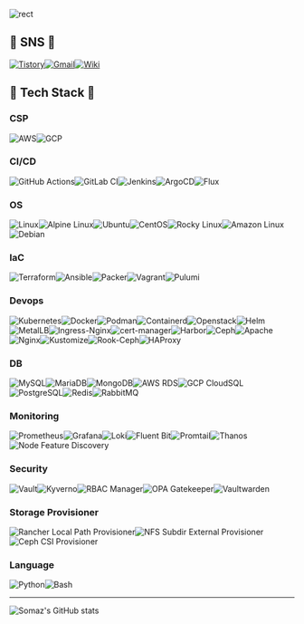 ![rect](https://capsule-render.vercel.app/api?type=rect&color=gradient&text=%20%20Somaz%20%20&fontAlign=30&fontSize=30&textBg=true&desc=Devops%20%20Engineer%20&descAlign=60&descAlignY=50)

##  🐩 SNS 🦮 
[![Tistory](https://img.shields.io/badge/Tistory-%23FF0000?style=for-the-badge&logo=tistory&logoColor=white)](https://somaz.tistory.com)[![Gmail](https://img.shields.io/badge/Gmail-%230D58A6?style=for-the-badge&logo=gmail&logoColor=white)](mailto:genius5711@gmail.com)[![Wiki](https://img.shields.io/badge/Wiki-%23181717?style=for-the-badge&logo=github&logoColor=white)](https://github.com/somaz94/DevOps-Engineer/wiki)

## 🐨 Tech Stack 🐼

### CSP
![AWS](https://img.shields.io/badge/-AWS-232F3E?style=flat-square&logo=amazon-aws&logoColor=white)![GCP](https://img.shields.io/badge/-GCP-4285F4?style=flat-square&logo=google-cloud&logoColor=white) 

### CI/CD
![GitHub Actions](https://img.shields.io/badge/-GitHub_Actions-2088FF?style=flat-square&logo=github-actions&logoColor=white)![GitLab CI](https://img.shields.io/badge/-GitLab_CI-FCA121?style=flat-square&logo=gitlab&logoColor=white)![Jenkins](https://img.shields.io/badge/-Jenkins-D24939?style=flat-square&logo=jenkins&logoColor=white)![ArgoCD](https://img.shields.io/badge/-ArgoCD-0D658D?style=flat-square&logo=argocd&logoColor=white)![Flux](https://img.shields.io/badge/-Flux-10B57E?style=flat-square&logo=flux&logoColor=white)

### OS
![Linux](https://img.shields.io/badge/-Linux-FCC624?style=flat-square&logo=linux&logoColor=white)![Alpine Linux](https://img.shields.io/badge/-Alpine_Linux-0D597F?style=flat-square&logo=alpine-linux&logoColor=white)![Ubuntu](https://img.shields.io/badge/-Ubuntu-E95420?style=flat-square&logo=ubuntu&logoColor=white)![CentOS](https://img.shields.io/badge/-CentOS-262577?style=flat-square&logo=centos&logoColor=white)![Rocky Linux](https://img.shields.io/badge/-RockyLinux-6096BA?style=flat-square&logo=rockylinux&logoColor=white)![Amazon Linux](https://img.shields.io/badge/-Amazon_Linux-232F3E?style=flat-square&logo=amazon-aws&logoColor=white)![Debian](https://img.shields.io/badge/-Debian-A81D33?style=flat-square&logo=debian&logoColor=white)

### IaC
![Terraform](https://img.shields.io/badge/-Terraform-623CE4?style=flat-square&logo=terraform&logoColor=white)![Ansible](https://img.shields.io/badge/-Ansible-EE0000?style=flat-square&logo=ansible&logoColor=white)![Packer](https://img.shields.io/badge/-Packer-1A4263?style=flat-square&logo=packer&logoColor=white)![Vagrant](https://img.shields.io/badge/-Vagrant-1563FF?style=flat-square&logo=vagrant&logoColor=white)![Pulumi](https://img.shields.io/badge/-Pulumi-5448E5?style=flat-square&logo=pulumi&logoColor=white)

### Devops
![Kubernetes](https://img.shields.io/badge/-Kubernetes-326CE5?style=flat-square&logo=kubernetes&logoColor=white)![Docker](https://img.shields.io/badge/-Docker-2496ED?style=flat-square&logo=docker&logoColor=white)![Podman](https://img.shields.io/badge/-Podman-892CA0?style=flat-square&logo=podman&logoColor=white)![Containerd](https://img.shields.io/badge/-Containerd-384D54?style=flat-square&logo=containerd&logoColor=white)![Openstack](https://img.shields.io/badge/-Openstack-ED1944?style=flat-square&logo=openstack&logoColor=white)![Helm](https://img.shields.io/badge/-Helm-0F1689?style=flat-square&logo=helm&logoColor=white)![MetalLB](https://img.shields.io/badge/-MetalLB-908C76?style=flat-square&logoColor=white)![Ingress-Nginx](https://img.shields.io/badge/-IngressNginx-009639?style=flat-square&logo=nginx&logoColor=white)![cert-manager](https://img.shields.io/badge/-cert--manager-00A1DE?style=flat-square&logoColor=white)![Harbor](https://img.shields.io/badge/-Harbor-60B932?style=flat-square&logo=harbor&logoColor=white)![Ceph](https://img.shields.io/badge/-Ceph-E24C27?style=flat-square&logo=ceph&logoColor=white)![Apache](https://img.shields.io/badge/-Apache-D22128?style=flat-square&logo=apache&logoColor=white)![Nginx](https://img.shields.io/badge/-Nginx-009639?style=flat-square&logo=nginx&logoColor=white)![Kustomize](https://img.shields.io/badge/-Kustomize-C3262C?style=flat-square&logo=kubernetes&logoColor=white)![Rook-Ceph](https://img.shields.io/badge/-Rook--Ceph-9B4993?style=flat-square&logo=rook&logoColor=white)![HAProxy](https://img.shields.io/badge/-HAProxy-FF6C37?style=flat-square&logo=haproxy&logoColor=white)

### DB
![MySQL](https://img.shields.io/badge/-MySQL-4479A1?style=flat-square&logo=mysql&logoColor=white)![MariaDB](https://img.shields.io/badge/-MariaDB-003545?style=flat-square&logo=mariadb&logoColor=white)![MongoDB](https://img.shields.io/badge/-MongoDB-47A248?style=flat-square&logo=mongodb&logoColor=white)![AWS RDS](https://img.shields.io/badge/-AWS%20RDS-232F3E?style=flat-square&logo=amazon-aws&logoColor=white)![GCP CloudSQL](https://img.shields.io/badge/-GCP%20CloudSQL-4285F4?style=flat-square&logo=google-cloud&logoColor=white)![PostgreSQL](https://img.shields.io/badge/-PostgreSQL-336791?style=flat-square&logo=postgresql&logoColor=white)![Redis](https://img.shields.io/badge/-Redis-DC382D?style=flat-square&logo=redis&logoColor=white)![RabbitMQ](https://img.shields.io/badge/-RabbitMQ-FF6600?style=flat-square&logo=rabbitmq&logoColor=white)

### Monitoring
![Prometheus](https://img.shields.io/badge/-Prometheus-E6522C?style=flat-square&logo=prometheus&logoColor=white)![Grafana](https://img.shields.io/badge/-Grafana-F46800?style=flat-square&logo=grafana&logoColor=white)![Loki](https://img.shields.io/badge/-Loki-FF4500?style=flat-square&logo=loki&logoColor=white)![Fluent Bit](https://img.shields.io/badge/-Fluent%20Bit-0D9CFC?style=flat-square&logo=fluentd&logoColor=white)![Promtail](https://img.shields.io/badge/-Promtail-6699CC?style=flat-square&logo=promtail&logoColor=white)![Thanos](https://img.shields.io/badge/-Thanos-4C51BF?style=flat-square&logo=thanos&logoColor=white)![Node Feature Discovery](https://img.shields.io/badge/-Node%20Feature%20Discovery-006BB6?style=flat-square&logo=node-feature-discovery&logoColor=white)

### Security
![Vault](https://img.shields.io/badge/-Vault-000000?style=flat-square&logo=vault&logoColor=white)![Kyverno](https://img.shields.io/badge/-Kyverno-1A73E8?style=flat-square&logo=kyverno&logoColor=white)![RBAC Manager](https://img.shields.io/badge/-RBAC%20Manager-EE0000?style=flat-square&logo=rbac&logoColor=white)![OPA Gatekeeper](https://img.shields.io/badge/-OPA%20Gatekeeper-green?style=flat-square)![Vaultwarden](https://img.shields.io/badge/-Vaultwarden-4B0082?style=flat-square&logo=vaultwarden&logoColor=white)

### Storage Provisioner
![Rancher Local Path Provisioner](https://img.shields.io/badge/-Rancher%20Local%20Path%20Provisioner-0075A8?style=flat-square&logo=rancher&logoColor=white)![NFS Subdir External Provisioner](https://img.shields.io/badge/-NFS%20Subdir%20External%20Provisioner-326CE5?style=flat-square&logo=kubernetes&logoColor=white)![Ceph CSI Provisioner](https://img.shields.io/badge/-Ceph%20CSI%20Provisioner-EA76CB?style=flat-square&logo=ceph&logoColor=white)

### Language
![Python](https://img.shields.io/badge/-Python-3776AB?style=flat-square&logo=python&logoColor=white)![Bash](https://img.shields.io/badge/-Bash-4EAA25?style=flat-square&logo=gnu-bash&logoColor=white)

---
![Somaz's GitHub stats](https://github-readme-stats.vercel.app/api?username=somaz94&show_icons=true&theme=omni)

